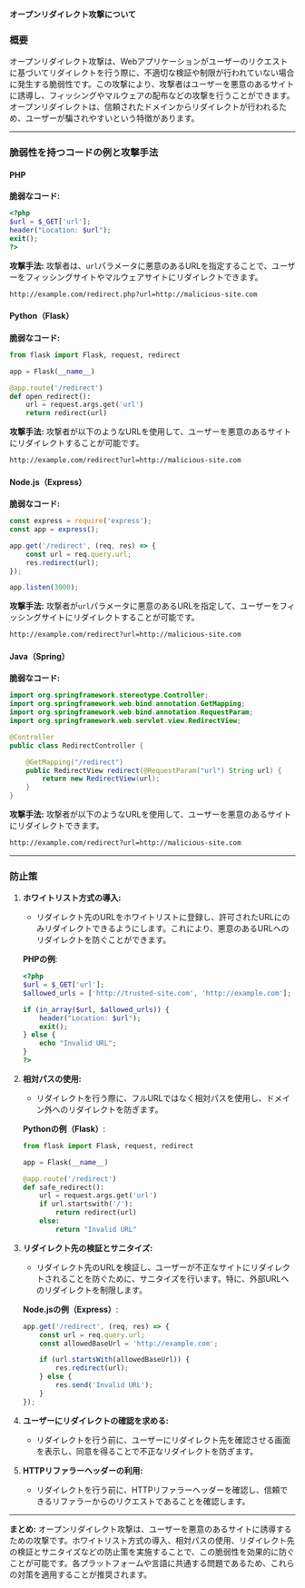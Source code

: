 **オープンリダイレクト攻撃について**

### **概要**

オープンリダイレクト攻撃は、Webアプリケーションがユーザーのリクエストに基づいてリダイレクトを行う際に、不適切な検証や制限が行われていない場合に発生する脆弱性です。この攻撃により、攻撃者はユーザーを悪意のあるサイトに誘導し、フィッシングやマルウェアの配布などの攻撃を行うことができます。オープンリダイレクトは、信頼されたドメインからリダイレクトが行われるため、ユーザーが騙されやすいという特徴があります。

---

### **脆弱性を持つコードの例と攻撃手法**

#### **PHP**

**脆弱なコード:**
```php
<?php
$url = $_GET['url'];
header("Location: $url");
exit();
?>
```

**攻撃手法:**
攻撃者は、`url`パラメータに悪意のあるURLを指定することで、ユーザーをフィッシングサイトやマルウェアサイトにリダイレクトできます。

```bash
http://example.com/redirect.php?url=http://malicious-site.com
```

#### **Python（Flask）**

**脆弱なコード:**
```python
from flask import Flask, request, redirect

app = Flask(__name__)

@app.route('/redirect')
def open_redirect():
    url = request.args.get('url')
    return redirect(url)
```

**攻撃手法:**
攻撃者が以下のようなURLを使用して、ユーザーを悪意のあるサイトにリダイレクトすることが可能です。

```bash
http://example.com/redirect?url=http://malicious-site.com
```

#### **Node.js（Express）**

**脆弱なコード:**
```javascript
const express = require('express');
const app = express();

app.get('/redirect', (req, res) => {
    const url = req.query.url;
    res.redirect(url);
});

app.listen(3000);
```

**攻撃手法:**
攻撃者が`url`パラメータに悪意のあるURLを指定して、ユーザーをフィッシングサイトにリダイレクトすることが可能です。

```bash
http://example.com/redirect?url=http://malicious-site.com
```

#### **Java（Spring）**

**脆弱なコード:**
```java
import org.springframework.stereotype.Controller;
import org.springframework.web.bind.annotation.GetMapping;
import org.springframework.web.bind.annotation.RequestParam;
import org.springframework.web.servlet.view.RedirectView;

@Controller
public class RedirectController {

    @GetMapping("/redirect")
    public RedirectView redirect(@RequestParam("url") String url) {
        return new RedirectView(url);
    }
}
```

**攻撃手法:**
攻撃者が以下のようなURLを使用して、ユーザーを悪意のあるサイトにリダイレクトできます。

```bash
http://example.com/redirect?url=http://malicious-site.com
```

---

### **防止策**

1. **ホワイトリスト方式の導入:**
   - リダイレクト先のURLをホワイトリストに登録し、許可されたURLにのみリダイレクトできるようにします。これにより、悪意のあるURLへのリダイレクトを防ぐことができます。

   **PHPの例**:
   ```php
   <?php
   $url = $_GET['url'];
   $allowed_urls = ['http://trusted-site.com', 'http://example.com'];
   
   if (in_array($url, $allowed_urls)) {
       header("Location: $url");
       exit();
   } else {
       echo "Invalid URL";
   }
   ?>
   ```

2. **相対パスの使用:**
   - リダイレクトを行う際に、フルURLではなく相対パスを使用し、ドメイン外へのリダイレクトを防ぎます。

   **Pythonの例（Flask）**:
   ```python
   from flask import Flask, request, redirect

   app = Flask(__name__)

   @app.route('/redirect')
   def safe_redirect():
       url = request.args.get('url')
       if url.startswith('/'):
           return redirect(url)
       else:
           return "Invalid URL"
   ```

3. **リダイレクト先の検証とサニタイズ:**
   - リダイレクト先のURLを検証し、ユーザーが不正なサイトにリダイレクトされることを防ぐために、サニタイズを行います。特に、外部URLへのリダイレクトを制限します。

   **Node.jsの例（Express）**:
   ```javascript
   app.get('/redirect', (req, res) => {
       const url = req.query.url;
       const allowedBaseUrl = 'http://example.com';

       if (url.startsWith(allowedBaseUrl)) {
           res.redirect(url);
       } else {
           res.send('Invalid URL');
       }
   });
   ```

4. **ユーザーにリダイレクトの確認を求める:**
   - リダイレクトを行う前に、ユーザーにリダイレクト先を確認させる画面を表示し、同意を得ることで不正なリダイレクトを防ぎます。

5. **HTTPリファラーヘッダーの利用:**
   - リダイレクトを行う前に、HTTPリファラーヘッダーを確認し、信頼できるリファラーからのリクエストであることを確認します。

---

**まとめ:**
オープンリダイレクト攻撃は、ユーザーを悪意のあるサイトに誘導するための攻撃です。ホワイトリスト方式の導入、相対パスの使用、リダイレクト先の検証とサニタイズなどの防止策を実施することで、この脆弱性を効果的に防ぐことが可能です。各プラットフォームや言語に共通する問題であるため、これらの対策を適用することが推奨されます。